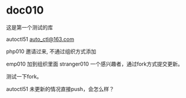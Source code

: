 # doc010
这是第一个测试的库


autoctl51   auto_ctl@163.com

php010 邀请过来,  不通过组织方式添加    

emp010 加到组织里面
stranger010  一个感兴趣者，通过fork方式提交更新。



测试一下fork。


autoctl51 未更新的情况直接push，会怎么样？